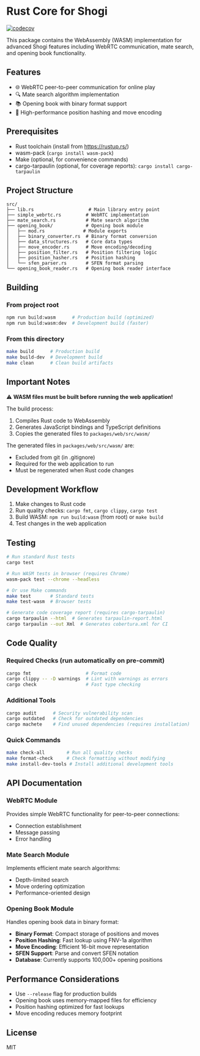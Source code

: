 # Rust Core for Shogi

[![codecov](https://codecov.io/gh/SH11235/shogi/branch/main/graph/badge.svg?flag=rust-core)](https://codecov.io/gh/SH11235/shogi)

This package contains the WebAssembly (WASM) implementation for advanced Shogi features including WebRTC communication, mate search, and opening book functionality.

## Features

- 🌐 WebRTC peer-to-peer communication for online play
- 🔍 Mate search algorithm implementation
- 📚 Opening book with binary format support
- 🎯 High-performance position hashing and move encoding

## Prerequisites

- Rust toolchain (install from https://rustup.rs/)
- wasm-pack (`cargo install wasm-pack`)
- Make (optional, for convenience commands)
- cargo-tarpaulin (optional, for coverage reports): `cargo install cargo-tarpaulin`

## Project Structure

```
src/
├── lib.rs                    # Main library entry point
├── simple_webrtc.rs         # WebRTC implementation
├── mate_search.rs           # Mate search algorithm
├── opening_book/            # Opening book module
│   ├── mod.rs              # Module exports
│   ├── binary_converter.rs  # Binary format conversion
│   ├── data_structures.rs   # Core data types
│   ├── move_encoder.rs      # Move encoding/decoding
│   ├── position_filter.rs   # Position filtering logic
│   ├── position_hasher.rs   # Position hashing
│   └── sfen_parser.rs       # SFEN format parsing
└── opening_book_reader.rs   # Opening book reader interface
```

## Building

### From project root
```bash
npm run build:wasm      # Production build (optimized)
npm run build:wasm:dev  # Development build (faster)
```

### From this directory
```bash
make build      # Production build
make build-dev  # Development build
make clean      # Clean build artifacts
```

## Important Notes

⚠️ **WASM files must be built before running the web application!**

The build process:
1. Compiles Rust code to WebAssembly
2. Generates JavaScript bindings and TypeScript definitions
3. Copies the generated files to `packages/web/src/wasm/`

The generated files in `packages/web/src/wasm/` are:
- Excluded from git (in .gitignore)
- Required for the web application to run
- Must be regenerated when Rust code changes

## Development Workflow

1. Make changes to Rust code
2. Run quality checks: `cargo fmt`, `cargo clippy`, `cargo test`
3. Build WASM: `npm run build:wasm` (from root) or `make build`
4. Test changes in the web application

## Testing

```bash
# Run standard Rust tests
cargo test

# Run WASM tests in browser (requires Chrome)
wasm-pack test --chrome --headless

# Or use Make commands
make test       # Standard tests
make test-wasm  # Browser tests

# Generate code coverage report (requires cargo-tarpaulin)
cargo tarpaulin --html  # Generates tarpaulin-report.html
cargo tarpaulin --out Xml  # Generates cobertura.xml for CI
```

## Code Quality

### Required Checks (run automatically on pre-commit)
```bash
cargo fmt                    # Format code
cargo clippy -- -D warnings  # Lint with warnings as errors
cargo check                  # Fast type checking
```

### Additional Tools
```bash
cargo audit      # Security vulnerability scan
cargo outdated   # Check for outdated dependencies
cargo machete    # Find unused dependencies (requires installation)
```

### Quick Commands
```bash
make check-all        # Run all quality checks
make format-check     # Check formatting without modifying
make install-dev-tools # Install additional development tools
```

## API Documentation

### WebRTC Module
Provides simple WebRTC functionality for peer-to-peer connections:
- Connection establishment
- Message passing
- Error handling

### Mate Search Module
Implements efficient mate search algorithms:
- Depth-limited search
- Move ordering optimization
- Performance-oriented design

### Opening Book Module
Handles opening book data in binary format:
- **Binary Format**: Compact storage of positions and moves
- **Position Hashing**: Fast lookup using FNV-1a algorithm
- **Move Encoding**: Efficient 16-bit move representation
- **SFEN Support**: Parse and convert SFEN notation
- **Database**: Currently supports 100,000+ opening positions

## Performance Considerations

- Use `--release` flag for production builds
- Opening book uses memory-mapped files for efficiency
- Position hashing optimized for fast lookups
- Move encoding reduces memory footprint

## License

MIT
